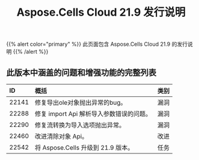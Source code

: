 ﻿---
title: Aspose.Cells Cloud 21.9 发行说明
second_title: Aspose.Cells Cloud Documen
type: docs
url: /zh/aspose-cells-cloud-21-9-release-notes/
description: Aspose.Cells Cloud 支持Excel 创建、转换、合并、拆分、保护、内部对象操作等
weight: 13
---
{{% alert color="primary" %}} 
此页面包含 Aspose.Cells Cloud 21.9 的发行说明
{{% /alert %}} 
## **此版本中涵盖的问题和增强功能的完整列表**
|**ID**|**概括**|**类别**|
|:- |:- |:- |
|22141 |修复导出ole对象抛出异常的bug。|漏洞|
|22288 |修复 import Api 解析导入参数错误的问题。|漏洞|
|22290 |修复流转换为导入选项抛出异常。|漏洞|
|22460 |改进清除对象 Api。|改进|
|22542 |将 Aspose.Cells 升级到 21.9 版本。|任务|
